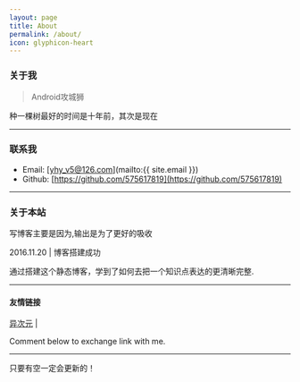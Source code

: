 ```yaml
---
layout: page
title: About
permalink: /about/
icon: glyphicon-heart
---
```


### 关于我

> Android攻城狮

种一棵树最好的时间是十年前，其次是现在

---

### 联系我

* Email: [yhy_v5@126.com](mailto:{{ site.email }})
* Github: [https://github.com/575617819](https://github.com/575617819)

---

### 关于本站   

写博客主要是因为,输出是为了更好的吸收

2016.11.20 | 博客搭建成功


通过搭建这个静态博客，学到了如何去把一个知识点表达的更清晰完整.

---

#### 友情链接

[异次元](http://www.iplaysoft.com/) \|

Comment below to exchange link with me.  

---

只要有空一定会更新的！